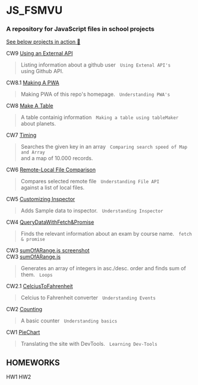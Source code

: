 # JS_FSMVU
<h3>A repository for JavaScript files in school projects</h3>

<a href="https://karakayafsm.github.io/JS_FSMVU/">See below projects in action 🚀 </a>


   CW9 [Using an External API](./CW9/GitHub%20Users.html)
   
  > Listing information about a github user &nbsp; `Using Extenal API's`
    <br> using Github API.

   CW8.1 [Making A PWA](./CW8/index.html)
   
  > Making PWA of this repo's homepage. &nbsp; `Understanding PWA's`
    <br> 

   CW8 [Make A Table](./CW8/Make%20a%20Table.html)
   
  > A table containig information &nbsp; `Making a table using tableMaker`
    <br> about planets.


   CW7 [Timing](./CW7/Timing.html)
   
  > Searches the given key in an array &nbsp; `Comparing search speed of Map and Array`
    <br> and a map of 10.000 records.


   CW6 [Remote-Local File Comparison](./CW6_checkEquality.html)
   
  > Compares selected remote file &nbsp; `Understanding File API`
    <br> against a list of local files.


   CW5 [Customizing Inspector](./work/EloquentJS.html)
   
  > Adds Sample data to inspector. &nbsp; `Understanding Inspector`


   CW4 [QueryDataWithFetch&Promise](./cw4/fetch.html)
   
  > Finds the relevant information about an exam by course name. &nbsp; `fetch & promise`


   CW3 [sumOfARange.js screenshot](./sumOfARange.png)
   <br>
      CW3 [sumOfARange.js](./SumOfARange.js)
  > Generates an array of integers in asc./desc. order and finds sum of them. &nbsp; `Loops`


   CW2.1 [CelciusToFahrenheit](./celciusToFahrenheit.html)
  > Celcius to Fahrenheit converter &nbsp; `Understanding Events`


   CW2 [Counting](./Counting.html)
  > A basic counter &nbsp; `Understanding basics`


   CW1 [PieChart](./pieChart.png)
  > Translating the site with DevTools. &nbsp; `Learning Dev-Tools`


  ## HOMEWORKS
  
  HW1
  HW2

